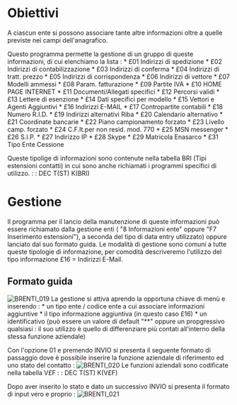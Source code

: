 # Obiettivi
A ciascun ente si possono associare tante altre informazioni oltre a quelle previste nei campi dell'anagrafico.

Questo programma permette la gestione di un gruppo di queste informazioni, di cui elenchiamo la lista : 
 \* £01 Indirizzi di spedizione
 \* £02 Indirizzi di contabilizzazione
 \* £03 Indirizzi di conferma
 \* £04 Indirizzi di tratt. prezzo
 \* £05 Indirizzi di corrispondenza
 \* £06 Indirizzi di vettore
 \* £07 Modelli ammessi
 \* £08 Param. fatturazione
 \* £09 Partite IVA
 \* £10 HOME PAGE INTERNET
 \* £11 Documenti/Allegati specifici
 \* £12 Percorsi validi
 \* £13 Lettere di esenzione
 \* £14 Dati specifici per modello
 \* £15 Vettori e Agenti Aggiuntivi
 \* £16 Indirizzi E-MAIL
 \* £17 Contropartite contabili
 \* £18 Numero R.I.D.
 \* £19 Indirizzi alternativi Riba
 \* £20 Calendario alternativo
 \* £21 Coordinate bancarie
 \* £22 Piano campionamento forzato
 \* £23 Livello camp. forzato
 \* £24 C.F.It.per non resid. mod. 770
 \* £25 MSN messenger
 \* £26 S.I.P.
 \* £27 Indirizzo IP
 \* £28 Skype
 \* £29 Matricola Enasarco
 \* £31 Tipo Ente Cessione

Queste tipolige di informazioni sono contenute nella tabella BRI (Tipi estensioni contatti) in cui sono anche richiamati i programmi specifici di utilizzo.
 :  : DEC T(ST) K(BRI)

# Gestione
Il programma per il lancio della manutenzione di queste informazioni può essere richiamato dalla gestione enti ( "8 Informazioni ente"  oppure "F7 Inserimento estensioni"), a seconda del tipo di data entry utilizzato) oppure lanciato dal suo formato guida.
Le modalità di gestione sono comuni a tutte queste tipologie di informazione, per comodità descriveremo l'utilizzo del tipo informazione £16 = Indirizzi E-Mail.

## Formato guida
![BRENTI_019](https://doc.smeup.com/immagini/MBDOC_OGG-P_BRES01/BRENTI_019.png)
La gestione si attiva aprendo la opportuna chiave di menù e inserendo : 
 \* un tipo ente / codice ente a cui associare informazioni aggiuntive
 \* il tipo informazione aggiuntiva (in questo caso £16)
 \* un identificativo (può essere un valore di default "\*\*" oppure un propgressivo qualsiasi :  il suo utilizzo è quello di differenziare più contati all'interno della stessa funzione aziendale)

Con l'opzione 01 e premendo INVIO si presenta il seguente formato di passaggio dove è possibile inserire la funzione aziendale di riferimento ed uno stato del contatto : 
![BRENTI_020](https://doc.smeup.com/immagini/MBDOC_OGG-P_BRES01/BRENTI_020.png)
Le funzioni aziendali sono codificate nella tabella V£F
 :  : DEC T(ST) K(V£F)

Dopo aver inserito lo stato e dato un successivo INVIO si presenta il formato di input vero e proprio : 
![BRENTI_021](https://doc.smeup.com/immagini/MBDOC_OGG-P_BRES01/BRENTI_021.png)